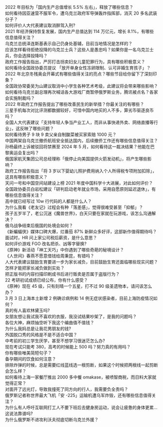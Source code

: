 2022 年目标为「国内生产总值增长 5.5% 左右」，释放了哪些信息？  
如何看待因亚速营不服军令，遭乌克兰政府军导弹轰炸指挥部，消灭 20 多名武装分子？  
如何评价人大代表建议取消醉驾入刑?  
2021 年经济保持恢复发展，国内生产总值达到 114 万亿元，增长 8.1%，有哪些信息值得关注？  
乌克兰总统泽连斯基表示自己仍身处基辅，目前当地情况是怎样的？  
应该怎样看待拒绝投降的乌克兰士兵？这些人是愚忠吗？如果你是一名乌克兰士兵，你会选择投降吗？  
政府工作报告指出，严厉打击拐卖妇女儿童犯罪行为，具有哪些积极意义？  
如何看待全国政协委员提议 「放开单身女性冻卵限制、认可非婚生育孩子」？  
2022 年北京冬残奥会开幕式有哪些值得关注的亮点？哪些节目给你留下了深刻印象？  
全国政协常委吴为山建议取消中小学生各种艺术考级，此建议将会带来哪些影响？  
如何看待乌克兰副总理再次喊话各大游戏厂商暂停俄罗斯业务，腾讯被点名？各家会实施制裁吗？  
2022 年政府工作报告提出了哪些改善民生的新举措？你最关注的有哪些？  
三星手机每次对比评测都数据较好，可惜中国内地买的人不多，算劣币驱逐良币吗？  
全国人大代表建议「支持年轻人争当产业工人，而非从事快递外卖、网络直播等行业」，这反映了哪些问题？  
如何看待男子 9 块 9 卖父亲自制酸菜被买家索赔 1000 元？  
中国两架自乌克兰撤侨航班安全抵达国内，后续撤侨工作还有哪些信息值得关注？  
孙杨最终上诉被驳回将禁赛至 2024 年 5 月，如何看待这一裁决结果？他能在巴黎奥运会复出吗？  
俄国家航天集团公司总经理称「俄停止向美国提供火箭发动机」，将产生哪些影响？  
政府工作报告指出「将 3 岁以下婴幼儿照护费用纳入个人所得税专项附加扣除」，这具有哪些积极意义？  
天问一号和中国空间站建设上榜 2021 年度中国科学十大进展，对此如何评价？  
全国政协委员白岩松建议「研判启动老年就业市场，采用自愿原则延迟退休」，有哪些信息值得关注？  
高中就已经写过 10w 行代码的人都是什么人？  
为什么我看《老友记》过程会有种「落差感」，觉得很难受甚至「抑郁」？  
孩子五岁半了，老公沉迷《魔兽世界》，白天只要在家就在玩游戏，该怎么沟通解决？  
俄乌战争结束后俄国的处境会如何？  
《新蝙蝠侠》媒体口碑大爆，烂番茄 87% 新鲜众多好评，这部新作值得期待吗？  
面试时，HR 问上家公司税后薪资，是什么意思？  
如何评价游戏 FGO 改名把杀、凶等字替换?  
《原神》新活动「神工天巧」中你遇到了哪些奇葩的秘境设计？  
《人世间》春燕不愿意借钱给周秉昆，有错吗？  
人大代表建议鼓励生育要进一步为家长减负，目前鼓励生育还面临哪些现实问题？怎样才能把家长减负做到实处？  
把正版书的内容扫描印刷成书后进行贩卖是否属于盗版行为？  
22 考研初试成绩已经公布，你有什么感受？  
《原神》现在 45 级，只有刻晴一个五星，打不过 90 级圣遗物本，请问该怎么办？  
3 月 3 日上海本土新增 2 例确诊病例和 14 例无症状感染者，目前上海防疫情况如何？  
真的有人喜欢林黛玉吗?  
女朋友想让我试我不喜欢的衣服，我没试结果吵架了，是我的问题吗？  
各位大神，麻烦抽空听下我这个编曲值不值钱？  
为什么我妈总是让我花男朋友的钱?  
外国脱口秀的风格是不是不适合中国？  
中考前的初三学生厌学，甚至不想学习很迷茫怎么办?  
现在考试只能考 380，高考的时候能上 500 吗？努力真的有用吗？  
你有哪些唯美简短句子？  
备孕期间的饮食如何注意？  
排除炸弹的时候，总是需要红线蓝线选一根剪断，如果这个时候把两根线一起剪断会怎么样？  
如何看待上海一家餐厅推出 2000 多中餐 omakase，被喷智商税，而日料大家就觉得正常？  
对面开了远光灯，导致我撞死了同方向的行人，我需要负全责吗？  
俄罗斯记者称世界最大飞机「安 -225」运输机遭乌军炸毁，还有哪些信息值得关注？  
为什么有人呼吁互联网打工人不要下班后去健身房运动，说会让疲惫的身体更累…这说法靠谱吗?  
为什么俄罗斯不进攻利沃夫彻底切断乌克兰外援？  
